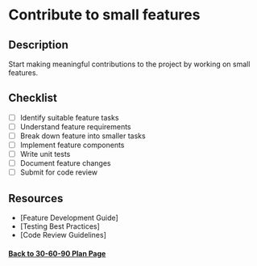 # Contribute to small features

## Description

Start making meaningful contributions to the project by working on small features.

## Checklist

- [ ] Identify suitable feature tasks
- [ ] Understand feature requirements
- [ ] Break down feature into smaller tasks
- [ ] Implement feature components
- [ ] Write unit tests
- [ ] Document feature changes
- [ ] Submit for code review

## Resources

- [Feature Development Guide]
- [Testing Best Practices]
- [Code Review Guidelines]

#### [Back to 30-60-90 Plan Page](../README.md)
